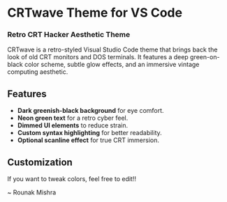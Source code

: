 # CRTwave Theme for VS Code  

### Retro CRT Hacker Aesthetic Theme  
CRTwave is a retro-styled Visual Studio Code theme that brings back the look of old CRT monitors and DOS terminals. It features a deep green-on-black color scheme, subtle glow effects, and an immersive vintage computing aesthetic.

##  Features
- **Dark greenish-black background** for eye comfort.
- **Neon green text** for a retro cyber feel.
- **Dimmed UI elements** to reduce strain.
- **Custom syntax highlighting** for better readability.
- **Optional scanline effect** for true CRT immersion.

##  Customization  
If you want to tweak colors, feel free to edit!!

~ Rounak Mishra
